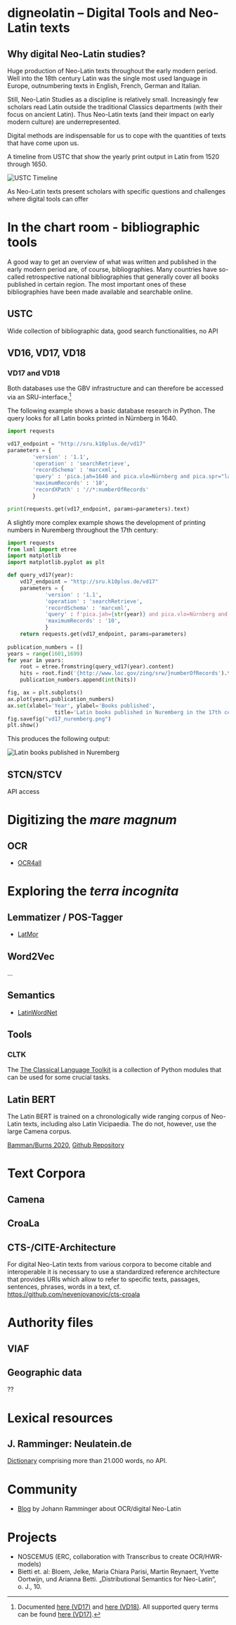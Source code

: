 # digneolatin – Digital Tools and Neo-Latin texts

## Why **digital** Neo-Latin studies?

Huge production of Neo-Latin texts throughout the early modern period. Well into the 18th century Latin was the single most used language in Europe, outnumbering 
texts in English, French, German and Italian.

Still, Neo-Latin Studies as a discipline is relatively small. Increasingly few scholars read Latin outside the traditional Classics departments (with their focus on ancient Latin). Thus Neo-Latin texts (and their impact on early modern culture) are underrepresented.

Digital methods are indispensable for us to cope with the quantities of texts that have come upon us.

A timeline from USTC that show the yearly print output in Latin from 1520 through 1650.

![USTC Timeline](img/USTC_Timeline-lang_latin_2020-11-02.png)

As Neo-Latin texts present scholars with specific questions and challenges where digital tools can offer

# In the chart room - bibliographic tools

A good way to get an overview of what was written and published in the early modern period are, of course, bibliographies. Many countries have so-called retrospective national bibliographies that generally cover all books published in certain region. The most important ones of these bibliographies have been made available and searchable online. 

## USTC

Wide collection of bibliographic data, good search functionalities, no API

## VD16, VD17, VD18

### VD17 and VD18

Both databases use the GBV infrastructure and can therefore be accessed via an SRU-interface.[^1]

The following example shows a basic database research in Python. The query looks for all Latin books printed in Nürnberg in 1640.


```python
import requests

vd17_endpoint = "http://sru.k10plus.de/vd17"
parameters = {
        'version' : '1.1',
        'operation' : 'searchRetrieve',
        'recordSchema' : 'marcxml',
        'query' : 'pica.jah=1640 and pica.vlo=Nürnberg and pica.spr="lat"',
        'maximumRecords' : '10',
        'recordXPath' : '//*:numberOfRecords'
        }

print(requests.get(vd17_endpoint, params=parameters).text)
```

A slightly more complex example shows the development of printing numbers in Nuremberg throughout the 17th century:

```python
import requests
from lxml import etree
import matplotlib
import matplotlib.pyplot as plt

def query_vd17(year):
    vd17_endpoint = "http://sru.k10plus.de/vd17"
    parameters = {
            'version' : '1.1',
            'operation' : 'searchRetrieve',
            'recordSchema' : 'marcxml',
            'query' : f'pica.jah={str(year)} and pica.vlo=Nürnberg and pica.spr="lat"',
            'maximumRecords' : '10',
            }
    return requests.get(vd17_endpoint, params=parameters)
    
publication_numbers = []
years = range(1601,1699)
for year in years:
    root = etree.fromstring(query_vd17(year).content)
    hits = root.find('{http://www.loc.gov/zing/srw/}numberOfRecords').text
    publication_numbers.append(int(hits))

fig, ax = plt.subplots()
ax.plot(years,publication_numbers)
ax.set(xlabel='Year', ylabel='Books published',
               title='Latin books published in Nuremberg in the 17th century')
fig.savefig("vd17_nuremberg.png")
plt.show()

```

This produces the following output:

![Latin books published in Nuremberg](vd17_nuremberg.png)


## STCN/STCV

API access

# Digitizing the *mare magnum*


## OCR

+ [OCR4all](www.ocr4all.org)

# Exploring the *terra incognita*

## Lemmatizer / POS-Tagger

+ [LatMor](https://www.cis.uni-muenchen.de/~schmid/tools/LatMor/)

## Word2Vec


...

## Semantics

+ [LatinWordNet](https://latinwordnet.exeter.ac.uk/)

## Tools

### CLTK 

The [The Classical Language Toolkit](cltk.org) is a collection of Python modules that can be used for some crucial tasks.






## Latin BERT

The Latin BERT is trained on a chronologically wide ranging corpus of Neo-Latin texts, including also Latin Vicipaedia. The do not, however, use the large Camena corpus.
 
[Bamman/Burns 2020](https://arxiv.org/abs/2009.10053), [Github Repository](https://github.com/dbamman/latin-bert)

# Text Corpora

## Camena

## CroaLa

## CTS-/CITE-Architecture

For digital Neo-Latin texts from various corpora to become citable and interoperable it is necessary to use a standardized reference architecture that provides URIs which allow to refer to specific texts, passages, sentences, phrases, words in a text, cf. https://github.com/nevenjovanovic/cts-croala

# Authority files

## VIAF

## Geographic data

??

# Lexical resources

## J. Ramminger: Neulatein.de

[Dictionary](http://nlw.renaessancestudier.org) comprising more than 21.000 words, no API.


# Community

+ [Blog](https://jramminger.github.io/) by Johann Ramminger about OCR/digital Neo-Latin

# Projects

+ NOSCEMUS (ERC, collaboration with Transcribus to create OCR/HWR-models)
+ Bietti et. al: Bloem, Jelke, Maria Chiara Parisi, Martin Reynaert, Yvette Oortwijn, und Arianna Betti. „Distributional Semantics for Neo-Latin“, o. J., 10.

[^1]: Documented [here (VD17)](https://uri.gbv.de/database/vd17) and [here (VD18)](https://uri.gbv.de/database/vd18). All supported query terms can be found [here (VD17)](http://sru.k10plus.de/vd17).

